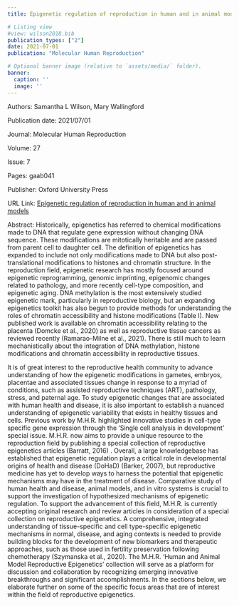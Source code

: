 ```yaml
---
title: Epigenetic regulation of reproduction in human and in animal models

# Listing view
#view: wilson2018.bib
publication_types: ["2"]
date: 2021-07-01
publication: "Molecular Human Reproduction"

# Optional banner image (relative to `assets/media/` folder).
banner:
  caption: ''
  image: ''
---
```

Authors: Samantha L Wilson, Mary Wallingford

Publication date: 2021/07/01

Journal: Molecular Human Reproduction

Volume: 27

Issue: 7

Pages: gaab041

Publisher: Oxford University Press

URL Link: [Epigenetic regulation of reproduction in human and in animal models](https://academic.oup.com/molehr/article/27/7/gaab041/6329199?login=true)

Abstract: Historically, epigenetics has referred to chemical modifications made to DNA that regulate gene expression without changing DNA sequence. These modifications are mitotically heritable and are passed from parent cell to daughter cell. The definition of epigenetics has expanded to include not only modifications made to DNA but also post-translational modifications to histones and chromatin structure. In the reproduction field, epigenetic research has mostly focused around epigenetic reprogramming, genomic imprinting, epigenomic changes related to pathology, and more recently cell-type composition, and epigenetic aging. DNA methylation is the most extensively studied epigenetic mark, particularly in reproductive biology, but an expanding epigenetics toolkit has also begun to provide methods for understanding the roles of chromatin accessibility and histone modifications (Table I). New published work is available on chromatin accessibility relating to the placenta (Domcke et al., 2020) as well as reproductive tissue cancers as reviewed recently (Ramarao-Milne et al., 2021). There is still much to learn mechanistically about the integration of DNA methylation, histone modifications and chromatin accessibility in reproductive tissues.

It is of great interest to the reproductive health community to advance understanding of how the epigenetic modifications in gametes, embryos, placentae and associated tissues change in response to a myriad of conditions, such as assisted reproductive techniques (ART), pathology, stress, and paternal age. To study epigenetic changes that are associated with human health and disease, it is also important to establish a nuanced understanding of epigenetic variability that exists in healthy tissues and cells. Previous work by M.H.R. highlighted innovative studies in cell-type specific gene expression through the ‘Single cell analysis in development’ special issue. M.H.R. now aims to provide a unique resource to the reproduction field by publishing a special collection of reproductive epigenetics articles (Barratt, 2016) . Overall, a large knowledgebase has established that epigenetic regulation plays a critical role in developmental origins of health and disease (DoHaD) (Barker, 2007), but reproductive medicine has yet to develop ways to harness the potential that epigenetic mechanisms may have in the treatment of disease. Comparative study of human health and disease, animal models, and in vitro systems is crucial to support the investigation of hypothesized mechanisms of epigenetic regulation. To support the advancement of this field, M.H.R. is currently accepting original research and review articles in consideration of a special collection on reproductive epigenetics. A comprehensive, integrated understanding of tissue-specific and cell type-specific epigenetic mechanisms in normal, disease, and aging contexts is needed to provide building blocks for the development of new biomarkers and therapeutic approaches, such as those used in fertility preservation following chemotherapy (Szymanska et al., 2020). The M.H.R. ‘Human and Animal Model Reproductive Epigenetics’ collection will serve as a platform for discussion and collaboration by recognizing emerging innovative breakthroughs and significant accomplishments. In the sections below, we elaborate further on some of the specific focus areas that are of interest within the field of reproductive epigenetics.